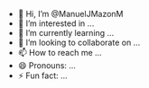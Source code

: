 - 👋 Hi, I’m @ManuelJMazonM
- 👀 I’m interested in ...
- 🌱 I’m currently learning ...
- 💞️ I’m looking to collaborate on ...
- 📫 How to reach me ...
- 😄 Pronouns: ...
- ⚡ Fun fact: ...

<!---
ManuelJMazonM/ManuelJMazonM is a ✨ special ✨ repository because its `README.md` (this file) appears on your GitHub profile.
You can click the Preview link to take a look at your changes.
--->
